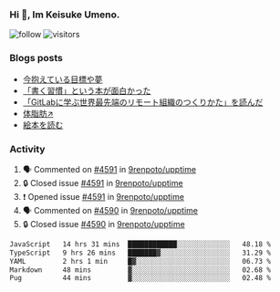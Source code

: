 ### Hi 👋, Im Keisuke Umeno.

<!--
**9renpoto/9renpoto** is a ✨ _special_ ✨ repository because its `README.md` (this file) appears on your GitHub profile.

Here are some ideas to get you started:

- 🔭 I’m currently working on ...
- 🌱 I’m currently learning ...
- 👯 I’m looking to collaborate on ...
- 🤔 I’m looking for help with ...
- 💬 Ask me about ...
- 📫 How to reach me: ...
- 😄 Pronouns: ...
- ⚡ Fun fact: ...
-->

![follow](https://img.shields.io/github/followers/9renpoto?label=Follow&style=social)
![visitors](https://komarev.com/ghpvc/?username=9renpoto&label=Profile%20views&color=0e75b6&style=flat)

### Blogs posts

<!-- BLOG-POST-LIST:START -->
- [今抱えている目標や夢](https://9renpoto.win/entry/2024/12/02/objective)
- [「書く習慣」という本が面白かった](https://9renpoto.win/entry/2024/11/11/leave_a_feeling_sad)
- [「GitLabに学ぶ世界最先端のリモート組織のつくりかた」を読んだ](https://9renpoto.win/entry/2024/09/10/remote_organization)
- [体脂肪↗](https://9renpoto.win/entry/2024/08/12/gaining_fat)
- [絵本を読む](https://9renpoto.win/entry/2024/07/26/picture_book)
<!-- BLOG-POST-LIST:END -->

### Activity

<!--START_SECTION:activity-->
1. 🗣 Commented on [#4591](https://github.com/9renpoto/upptime/issues/4591#issuecomment-2517577715) in [9renpoto/upptime](https://github.com/9renpoto/upptime)
2. 🔒 Closed issue [#4591](https://github.com/9renpoto/upptime/issues/4591) in [9renpoto/upptime](https://github.com/9renpoto/upptime)
3. ❗ Opened issue [#4591](https://github.com/9renpoto/upptime/issues/4591) in [9renpoto/upptime](https://github.com/9renpoto/upptime)
4. 🗣 Commented on [#4590](https://github.com/9renpoto/upptime/issues/4590#issuecomment-2517426698) in [9renpoto/upptime](https://github.com/9renpoto/upptime)
5. 🔒 Closed issue [#4590](https://github.com/9renpoto/upptime/issues/4590) in [9renpoto/upptime](https://github.com/9renpoto/upptime)
<!--END_SECTION:activity-->

<!--START_SECTION:waka-->

```txt
JavaScript   14 hrs 31 mins  ████████████░░░░░░░░░░░░░   48.18 %
TypeScript   9 hrs 26 mins   ███████▓░░░░░░░░░░░░░░░░░   31.29 %
YAML         2 hrs 1 min     █▓░░░░░░░░░░░░░░░░░░░░░░░   06.73 %
Markdown     48 mins         ▓░░░░░░░░░░░░░░░░░░░░░░░░   02.68 %
Pug          44 mins         ▓░░░░░░░░░░░░░░░░░░░░░░░░   02.48 %
```

<!--END_SECTION:waka-->
